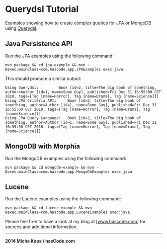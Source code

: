 # Querydsl Tutorial

Examples showing how to create complex queries for JPA or MongoDB using [Querydsl].

## Java Persistence API

Run the JPA examples using the following command:

    mvn package && cd jpa-example && mvn -Dexec.mainClass=com.hascode.app.JPAExamples exec:java

This should produce a similar output:

    Using Querydsl:			Book [id=2, title=The big book of something, author=Author [id=1, name=Some Guy], published=Fri Dec 31 16:55:00 CET 2010, tags=[Tag [name=Horror], Tag [name=Drama], Tag [name=Science]]]
    Using JPA Criteria API:		Book [id=2, title=The big book of something, author=Author [id=1, name=Some Guy], published=Fri Dec 31 16:55:00 CET 2010, tags=[Tag [name=Horror], Tag [name=Drama], Tag [name=Science]]]
    Using JPA Query Language:	Book [id=2, title=The big book of something, author=Author [id=1, name=Some Guy], published=Fri Dec 31 16:55:00 CET 2010, tags=[Tag [name=Horror], Tag [name=Drama], Tag [name=Science]]]


## MongoDB with Morphia

Run the MongoDB examples using the following command:

    mvn package && cd mongodb-example && mvn -Dexec.mainClass=com.hascode.app.MongoDbExamples exec:java


## Lucene

Run the Lucene examples using the following command:

    mvn package && cd lucene-example && mvn -Dexec.mainClass=com.hascode.app.LuceneExamples exec:java


Please feel free to have a look at my blog at [www.hascode.com] for sources and additional information.

----

**2014 Micha Kops / hasCode.com**

   [Querydsl]:http://www.querydsl.com/
   [www.hascode.com]:http://www.hascode.com/